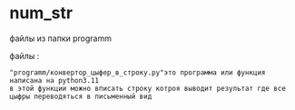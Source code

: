 # num_str
файлы из папки programm

файлы :

    "programm/конвертор_цыфер_в_строку.py"это программа или функция написана на python3.11 
    в этой функции можно вписать строку котроя выводит результат где все цыфры переводяться в письменный вид
  

